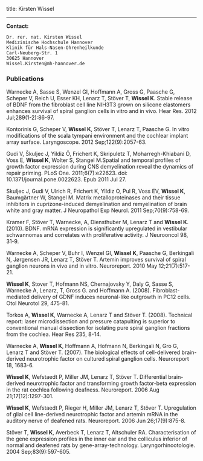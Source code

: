 title: Kirsten Wissel



***


**Contact:**

	Dr. rer. nat. Kirsten Wissel
	Medizinische Hochschule Hannover
	Klinik für Hals-Nasen-Ohrenheilkunde
	Carl-Neuberg-Str. 1
	30625 Hannover
	Wissel.Kirsten@mh-hannover.de


### Publications


Warnecke A, Sasse S, Wenzel GI, Hoffmann A, Gross G, Paasche G, Scheper V, Reich U, Esser KH, Lenarz T, Stöver T, **Wissel K**. Stable release of BDNF from the fibroblast cell line NIH3T3 grown on silicone elastomers enhances survival of spiral ganglion cells in vitro and in vivo. Hear Res. 2012 Jul;289(1-2):86-97.

Kontorinis G, Scheper V, **Wissel K**, Stöver T, Lenarz T, Paasche G. In vitro modifications of the scala tympani environment and the cochlear implant array surface. Laryngoscope. 2012 Sep;122(9):2057-63.

Gudi V, Škuljec J, Yildiz Ö, Frichert K, Skripuletz T, Moharregh-Khiabani D, Voss E, **Wissel K**, Wolter S, Stangel M.Spatial and temporal profiles of growth factor expression during CNS demyelination reveal the dynamics of repair priming. PLoS One. 2011;6(7):e22623. doi: 10.1371/journal.pone.0022623. Epub 2011 Jul 27.

Skuljec J, Gudi V, Ulrich R, Frichert K, Yildiz O, Pul R, Voss EV, **Wissel K**, Baumgärtner W, Stangel M. Matrix metalloproteinases and their tissue inhibitors in cuprizone-induced demyelination and remyelination of brain white and gray matter. J Neuropathol Exp Neurol. 2011 Sep;70(9):758-69.

Kramer F, Stöver T, Warnecke, A, Diensthuber M, Lenarz T and **Wissel K**. (2010). BDNF. mRNA expression is significantly upregulated in vestibular schwannomas and correlates with proliferative activity. J Neurooncol 98, 31-9.

Warnecke A, Scheper V, Buhr I, Wenzel GI, **Wissel K**, Paasche G, Berkingali N, Jørgensen JR, Lenarz T, Stöver T. Artemin improves survival of spiral ganglion neurons in vivo and in vitro. Neuroreport. 2010 May 12;21(7):517-21.

**Wissel K**, Stover T, Hofmann NS, Chernajovsky Y, Daly G, Sasse S, Warnecke A, Lenarz, T, Gross G. and Hoffmann A. (2008). Fibroblast-mediated delivery of GDNF induces neuronal-like outgrowth in PC12 cells. Otol Neurotol 29, 475-81.

Torkos A, **Wissel K**, Warnecke A, Lenarz T and Stöver T. (2008). Technical report: laser microdissection and pressure catapulting is superior to conventional manual dissection for isolating pure spiral ganglion fractions from the cochlea. Hear Res 235, 8-14.

Warnecke A, **Wissel K**, Hoffmann A, Hofmann N, Berkingali N, Gro G, Lenarz T and Stöver T. (2007). The biological effects of cell-delivered brain-derived neurotrophic factor on cultured spiral ganglion cells. Neuroreport 18, 1683-6.

**Wissel K**, Wefstaedt P, Miller JM, Lenarz T, Stöver T. Differential brain-derived neurotrophic factor and transforming growth factor-beta expression in the rat cochlea following deafness. Neuroreport. 2006 Aug 21;17(12):1297-301.

**Wissel K**, Wefstaedt P, Rieger H, Miller JM, Lenarz T, Stöver T. Upregulation of glial cell line-derived neurotrophic factor and artemin mRNA in the auditory nerve of deafened rats. Neuroreport. 2006 Jun 26;17(9):875-8.

Stöver T, **Wissel K**, Averbeck T, Lenarz T, Altschuler RA. Characterisation of the gene expression profiles in the inner ear and the colliculus inferior of normal and deafened rats by gene-array-technology. Laryngorhinootologie. 2004 Sep;83(9):597-605.
